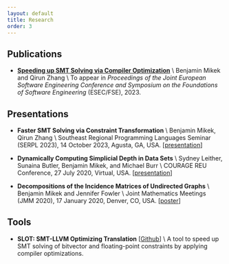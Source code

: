 ```yaml
---
layout: default
title: Research
order: 3
---
```


## Publications
+ **[Speeding up SMT Solving via Compiler Optimization](\resources\FSE_SLOT.pdf)** \\
Benjamin Mikek and Qirun Zhang \\
To appear in *Proceedings of the Joint European Software Engineering Conference and Symposium on the Foundations of Software Engineering* (ESEC/FSE), 2023.

## Presentations
+ **Faster SMT Solving via Constraint Transformation** \\
Benjamin Mikek, Qirun Zhang \\
Southeast Regional Programming Languages Seminar (SERPL 2023), 14 October 2023, Agusta, GA, USA. \[[presentation](\resources\SERPL2023.pdf)]

+ **Dynamically Computing Simplicial Depth in Data Sets** \\
Sydney Leither, Sunaina Butler, Benjamin Mikek, and Michael Burr \\
COURAGE REU Conference, 27 July 2020, Virtual, USA.  \[[presentation](\resources\depth.pdf)]

+ **Decompositions of the Incidence Matrices of Undirected Graphs** \\
Benjamin Mikek and Jennifer Fowler \\
Joint Mathematics Meetings (JMM 2020), 17 January 2020, Denver, CO, USA. \[[poster](\resources\JMM_Poster.pdf)]

## Tools
+ **SLOT: SMT-LLVM Optimizing Translation** \[[Github](https://github.com/mikekben/SLOT)] \\
A tool to speed up SMT solving of bitvector and floating-point constraints by applying compiler optimizations.